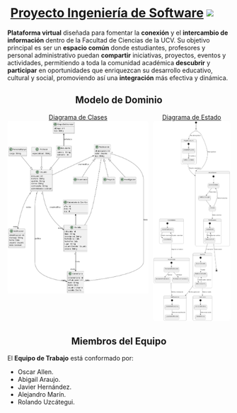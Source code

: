 <h1 align="center" style="font-weight: bold; display:flex; justify-content:space-between; text-align:center; align-items:center">
  <div align="center" style="width:100%; text-decoration:underline">
  Proyecto Ingeniería de Software
  </div>
  <img src="https://upload.wikimedia.org/wikipedia/commons/f/f4/Logo_Universidad_Central_de_Venezuela.svg" width="60">
</h1>

**Plataforma virtual** diseñada para fomentar la **conexión** y el **intercambio de información** dentro de la Facultad de Ciencias de la UCV. Su objetivo principal es ser un **espacio común** donde estudiantes, profesores y personal administrativo puedan **compartir** iniciativas, proyectos, eventos y actividades, permitiendo a toda la comunidad académica **descubrir** y **participar** en oportunidades que enriquezcan su desarrollo educativo, cultural y social, promoviendo así una **integración** más efectiva y dinámica.

<section>
<h2 align="center" style="text-">Modelo de Dominio</h2>
  <div style="display:flex; gap:10px; justify-content:center">
    <div align="center">
      <span style="text-decoration:underline">
      Diagrama de Clases
      </span>
      <img src="docs/scenariosView/Diagrama Clases.png" alt="Diagrama-Clases" style="border-radius:5px;">
    </div>
    <div align="center">
      <span style="text-decoration:underline">
      Diagrama de Estado
      </span>
      <img src="docs/scenariosView/Diagrama Estado.png" alt="Diagrama-Estado" style="border-radius:5px;">
    </div>
  </div>
</section>

<section>
<h2 align="center">Miembros del Equipo</h2>

El **Equipo de Trabajo** está conformado por:

- Oscar Allen.
- Abigail Araujo.
- Javier Hernández.
- Alejandro Marín.
- Rolando Uzcátegui.
</section>
